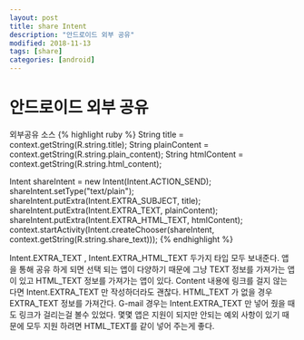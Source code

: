 ```yaml
---
layout: post
title: share Intent
description: "안드로이드 외부 공유"
modified: 2018-11-13
tags: [share]
categories: [android]
---
```


# 안드로이드 외부 공유

외부공유 소스 
{% highlight ruby %}
String title = context.getString(R.string.title);
String plainContent = context.getString(R.string.plain_content);
String htmlContent = context.getString(R.string.html_content);

Intent shareIntent = new Intent(Intent.ACTION_SEND);
shareIntent.setType("text/plain");
shareIntent.putExtra(Intent.EXTRA_SUBJECT, title);
shareIntent.putExtra(Intent.EXTRA_TEXT, plainContent);
shareIntent.putExtra(Intent.EXTRA_HTML_TEXT, htmlContent);
context.startActivity(Intent.createChooser(shareIntent, context.getString(R.string.share_text)));
{% endhighlight %}

Intent.EXTRA_TEXT , Intent.EXTRA_HTML_TEXT  두가지 타입 모두 보내준다.
앱을 통해 공유 하게 되면 선택 되는 앱이 다양하기 때문에 그냥 TEXT 정보를 가져가는 앱이 있고 HTML_TEXT 정보를 가져가는 앱이 있다.
Content 내용에 링크를 걸지 않는 다면 Intent.EXTRA_TEXT 만 작성하더라도 괜찮다.
HTML_TEXT 가 없을 경우 EXTRA_TEXT 정보를 가져간다.
G-mail 경우는 Intent.EXTRA_TEXT 만 넣어 줬을 때도 링크가 걸리는걸 볼수 있었다. 몇몇 앱은 지원이 되지만 안되는 예외 사항이 있기 때문에 모두 지원 하려면 HTML_TEXT를 같이 넣어 주는게 좋다.
